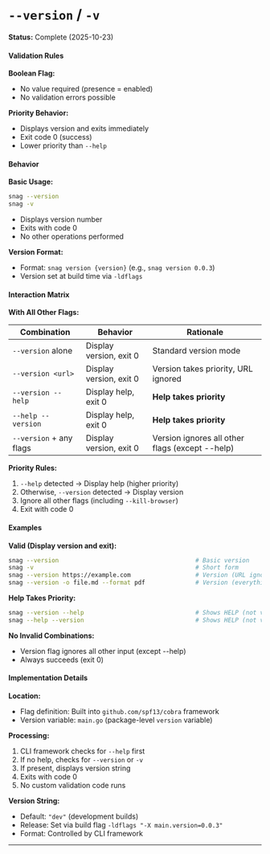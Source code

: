 # `--version` / `-v`

**Status:** Complete (2025-10-23)

#### Validation Rules

**Boolean Flag:**

- No value required (presence = enabled)
- No validation errors possible

**Priority Behavior:**

- Displays version and exits immediately
- Exit code 0 (success)
- Lower priority than `--help`

#### Behavior

**Basic Usage:**

```bash
snag --version
snag -v
```

- Displays version number
- Exits with code 0
- No other operations performed

**Version Format:**

- Format: `snag version {version}` (e.g., `snag version 0.0.3`)
- Version set at build time via `-ldflags`

#### Interaction Matrix

**With All Other Flags:**

| Combination             | Behavior                | Rationale                                       |
| ----------------------- | ----------------------- | ----------------------------------------------- |
| `--version` alone       | Display version, exit 0 | Standard version mode                           |
| `--version <url>`       | Display version, exit 0 | Version takes priority, URL ignored             |
| `--version --help`      | Display help, exit 0    | **Help takes priority**                         |
| `--help --version`      | Display help, exit 0    | **Help takes priority**                         |
| `--version` + any flags | Display version, exit 0 | Version ignores all other flags (except --help) |

**Priority Rules:**

1. `--help` detected → Display help (higher priority)
2. Otherwise, `--version` detected → Display version
3. Ignore all other flags (including `--kill-browser`)
4. Exit with code 0

#### Examples

**Valid (Display version and exit):**

```bash
snag --version                                      # Basic version
snag -v                                             # Short form
snag --version https://example.com                  # Version (URL ignored)
snag --version -o file.md --format pdf              # Version (everything ignored)
```

**Help Takes Priority:**

```bash
snag --version --help                               # Shows HELP (not version)
snag --help --version                               # Shows HELP (not version)
```

**No Invalid Combinations:**

- Version flag ignores all other input (except --help)
- Always succeeds (exit 0)

#### Implementation Details

**Location:**

- Flag definition: Built into `github.com/spf13/cobra` framework
- Version variable: `main.go` (package-level `version` variable)

**Processing:**

1. CLI framework checks for `--help` first
2. If no help, checks for `--version` or `-v`
3. If present, displays version string
4. Exits with code 0
5. No custom validation code runs

**Version String:**

- Default: `"dev"` (development builds)
- Release: Set via build flag `-ldflags "-X main.version=0.0.3"`
- Format: Controlled by CLI framework

---
